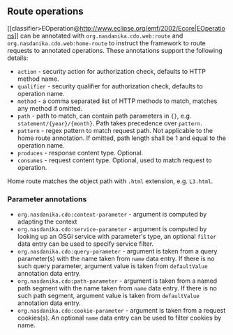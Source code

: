 ## Route operations
[[classifier>EOperation@http://www.eclipse.org/emf/2002/Ecore|EOperations]] can be annotated with ``org.nasdanika.cdo.web:route`` and ``org.nasdanika.cdo.web:home-route`` to instruct the framework to route requests to annotated operations. These annotations support the following details:

  * ``action`` - security action for authorization check, defaults to HTTP method name.
  * ``qualifier`` - security qualifier for authorization check, defaults to operation name.
  * ``method`` - a comma separated list of HTTP methods to match, matches any method if omitted.
  * ``path`` - path to match, can contain path parameters in ``{}``, e.g. ``statement/{year}/{month}``. Path takes precedence over ``pattern``.
  * ``pattern`` - regex pattern to match request path. Not applicable to the home route annotation. If omitted, path length shall be 1 and equal to the operation name.
  * ``produces`` - response content type. Optional.
  * ``consumes`` - request content type. Optional, used to match request to operation. 
  
Home route matches the object path with ``.html`` extension, e.g. ``L3.html``.

### Parameter annotations
  * ``org.nasdanika.cdo:context-parameter`` - argument is computed by adapting the context
  * ``org.nasdanika.cdo:service-parameter`` - argument is computed by looking up an OSGi service with parameter's type, an optional ``filter`` data entry can be used to specify service filter.
  * ``org.nasdanika.cdo:query-parameter`` - argument is taken from a query parameter(s) with the name taken from ``name`` data entry. If there is no such query parameter, argument value is taken from ``defaultValue`` annotation data entry.    
  * ``org.nasdanika.cdo:path-parameter`` - argument is taken from a named path segment with the name taken from ``name`` data entry. If there is no such path segment, argument value is taken from ``defaultValue`` annotation data entry.    
  * ``org.nasdanika.cdo:cookie-parameter`` - argument is taken from a request cookies(s). An optional ``name`` data entry can be used to filter cookies by name.    
